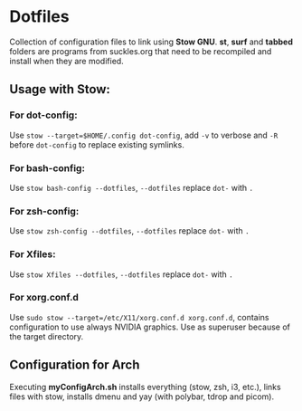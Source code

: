 # Dotfiles
Collection of configuration files to link using **Stow GNU**.
**st**, **surf** and **tabbed** folders are programs from suckles.org that need to be recompiled and install when they are modified.
## Usage with Stow:
### For dot-config:
Use `stow --target=$HOME/.config dot-config`, add `-v` to verbose and `-R` before `dot-config` to replace existing symlinks.
### For bash-config:
Use `stow bash-config --dotfiles`, `--dotfiles` replace `dot-` with `.`
### For zsh-config:
Use `stow zsh-config --dotfiles`, `--dotfiles` replace `dot-` with `.`
### For Xfiles:
Use `stow Xfiles --dotfiles`, `--dotfiles` replace `dot-` with `.`
### For xorg.conf.d
Use `sudo stow --target=/etc/X11/xorg.conf.d xorg.conf.d`, contains configuration to use always NVIDIA graphics.
Use as superuser because of the target directory.

## Configuration for Arch
Executing **myConfigArch.sh** installs everything (stow, zsh, i3, etc.), links files with stow, installs dmenu and yay (with polybar, tdrop and picom).
